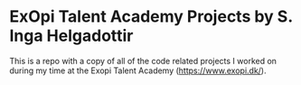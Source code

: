# ExOpi Talent Academy Projects by S. Inga Helgadottir
This is a repo with a copy of all of the code related projects I worked on during my time at the Exopi Talent Academy (https://www.exopi.dk/).
